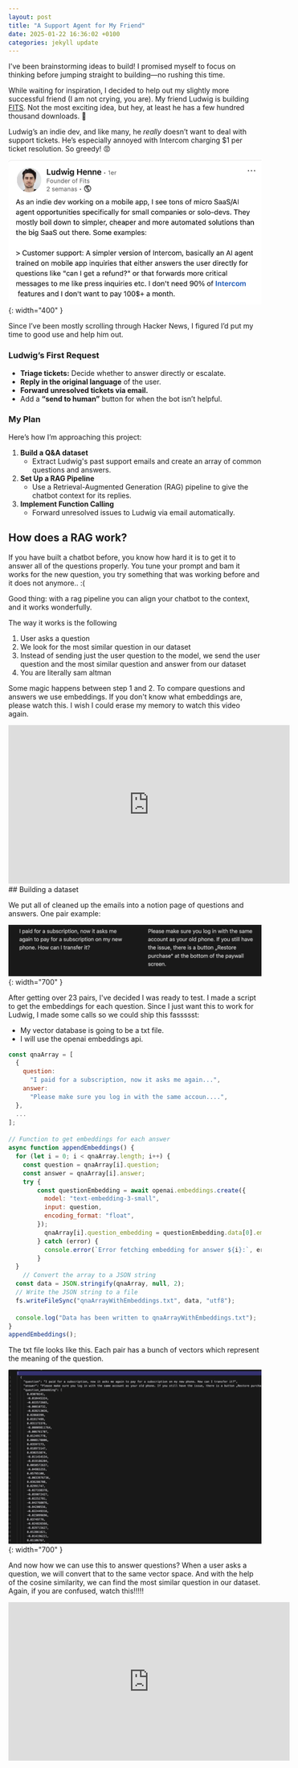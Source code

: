 ```yaml
---
layout: post
title: "A Support Agent for My Friend"
date: 2025-01-22 16:36:02 +0100
categories: jekyll update
---
```


I've been brainstorming ideas to build! I promised myself to focus on thinking before jumping straight to building—no rushing this time.

While waiting for inspiration, I decided to help out my slightly more successful friend (I am not crying, you are). My friend Ludwig is building [FITS](https://www.fits-app.com). Not the most exciting idea, but hey, at least he has a few hundred thousand downloads. 🎉

Ludwig’s an indie dev, and like many, he _really_ doesn’t want to deal with support tickets. He’s especially annoyed with Intercom charging $1 per ticket resolution. So greedy! 😡

![](/assets/images/ludwighenne-linkedin.png){: width="400" }

Since I’ve been mostly scrolling through Hacker News, I figured I’d put my time to good use and help him out.

### Ludwig’s First Request

- **Triage tickets:** Decide whether to answer directly or escalate.
- **Reply in the original language** of the user.
- **Forward unresolved tickets via email.**
- Add a **“send to human”** button for when the bot isn’t helpful.

### My Plan

Here’s how I’m approaching this project:

1. **Build a Q&A dataset**
   - Extract Ludwig's past support emails and create an array of common questions and answers.
2. **Set Up a RAG Pipeline**
   - Use a Retrieval-Augmented Generation (RAG) pipeline to give the chatbot context for its replies.
3. **Implement Function Calling**
   - Forward unresolved issues to Ludwig via email automatically.

## How does a RAG work?

If you have built a chatbot before, you know how hard it is to get it to answer all of the questions properly. You tune your prompt and bam it works for the new question, you try something that was working before and it does not anymore.. :(

Good thing: with a rag pipeline you can align your chatbot to the context, and it works wonderfully.

The way it works is the following

1. User asks a question
2. We look for the most similar question in our dataset
3. Instead of sending just the user question to the model, we send the user question and the most similar question and answer from our dataset
4. You are literally sam altman

Some magic happens between step 1 and 2. To compare questions and answers we use embeddings. If you don't know what embeddings are, please watch this. I wish I could erase my memory to watch this video again.

<iframe width="560" height="315" src="https://www.youtube.com/embed/wjZofJX0v4M?si=cDhwpdehmTICRb21&amp;start=749" title="YouTube video player" frameborder="0" allow="accelerometer; autoplay; clipboard-write; encrypted-media; gyroscope; picture-in-picture; web-share" referrerpolicy="strict-origin-when-cross-origin" allowfullscreen></iframe>
<br>
## Building a dataset

We put all of cleaned up the emails into a notion page of questions and answers. One pair example:

![](/assets/images/qna.png){: width="700" }

After getting over 23 pairs, I've decided I was ready to test. I made a script to get the embeddings for each question. Since I just want this to work for Ludwig, I made some calls so we could ship this fassssst:

- My vector database is going to be a txt file.
- I will use the openai embeddings api.

```javascript
const qnaArray = [
  {
    question:
      "I paid for a subscription, now it asks me again...",
    answer:
      "Please make sure you log in with the same accoun....",
  },
  ...
];

// Function to get embeddings for each answer
async function appendEmbeddings() {
  for (let i = 0; i < qnaArray.length; i++) {
    const question = qnaArray[i].question;
    const answer = qnaArray[i].answer;
    try {
        const questionEmbedding = await openai.embeddings.create({
          model: "text-embedding-3-small",
          input: question,
          encoding_format: "float",
        });
          qnaArray[i].question_embedding = questionEmbedding.data[0].embedding;
        } catch (error) {
          console.error(`Error fetching embedding for answer ${i}:`, error);
        }
  }
    // Convert the array to a JSON string
  const data = JSON.stringify(qnaArray, null, 2);
  // Write the JSON string to a file
  fs.writeFileSync("qnaArrayWithEmbeddings.txt", data, "utf8");

  console.log("Data has been written to qnaArrayWithEmbeddings.txt");
}
appendEmbeddings();
```

The txt file looks like this. Each pair has a bunch of vectors which represent the meaning of the question.

![](/assets/images/embeddings.png){: width="700" }

And now how we can use this to answer questions? When a user asks a question, we will convert that to the same vector space. And with the help of the cosine similarity, we can find the most similar question in our dataset. Again, if you are confused, watch this!!!!!

<iframe width="560" height="315" src="https://www.youtube.com/embed/wjZofJX0v4M?si=QSNnUDNTsOiC1BsP&amp;start=902" title="YouTube video player" frameborder="0" allow="accelerometer; autoplay; clipboard-write; encrypted-media; gyroscope; picture-in-picture; web-share" referrerpolicy="strict-origin-when-cross-origin" allowfullscreen></iframe>
